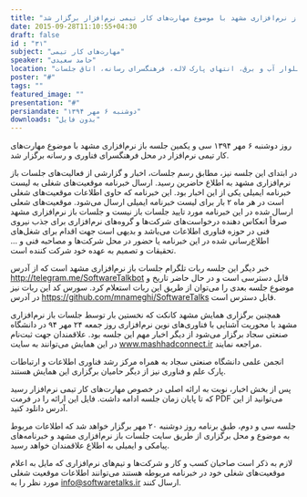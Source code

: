 ```yaml
---
title: "سی و یکمین جلسه باز نرم‌افزاری مشهد با موضوع مهارت‌های کار تیمی نرم‌افزار برگزار شد"
date: 2015-09-28T11:10:55+04:30
draft: false
id : "۳۱"
subject: "مهارت‌های کار تیمی"
speaker: "حامد سعیدی"
location: "بلوار آب و برق، انتهای پارک لاله، فرهنگسرای رسانه، اتاق جلسات"
poster: "#"
tags: ""
featured_image: ""
presentation: "#"
persiandate: "دوشنبه ۶ مهر ۱۳۹۴"
downloads: "بدون فایل"
---
```


روز دوشنبه ۶ مهر ۱۳۹۴ سی و یکمین جلسه باز نرم‌افزاری مشهد با موضوع مهارت‌های کار تیمی نرم‌افزار در محل فرهنگسرای فناوری و رسانه برگزار شد.

در ابتدای این جلسه نیز، مطابق رسم جلسات، اخبار و گزارشی از فعالیت‌های جلسات باز نرم‌افزاری مشهد به اطلاع حاضرین رسید. ارسال خبرنامه موقعیت‌های شغلی به لیست خبرنامه ایمیلی یکی از این اخبار بود. این خبرنامه که حاوی اطلاعات موقعیت‌‌های شغلی است در هر ماه ۲ بار برای لیست خبرنامه ایمیلی ارسال می‌شود. موقعیت‌های شعلی ارسال شده در این خبرنامه مورد تایید جلسات باز نیست و جلسات باز نرم‌افزاری مشهد صرفاً انعکاس دهنده درخواست‌های شرکت‌ها و گروه‌های نرم‌افزاری برای جذب نیروی فنی در حوزه فناوری اطلاعات می‌باشد و بدیهی است جهت اقدام برای شغل‌های اطلاع‌رسانی شده در این خبرنامه یا حضور در محل شرکت‌ها و مصاحبه فنی و ... تحقیقات و تصمیم به عهده خود شرکت کننده است.

خبر دیگر این جلسه ربات تلگرام جلسات باز نرم‌افزاری مشهد است که از آدرس http://telegram.me/SoftwareTalkbot قابل دسترسی است و در حال حاضر تاریخ و موضوع جلسه بعدی را می‌توان از طریق این ربات استعلام کرد. سورس کد این ربات نیز در آدرس https://github.com/mnameghi/SoftwareTalks قابل دسترس است. 

همچنین برگزاری همایش مشهد کانکت که نخستین بار توسط جلسات باز نرم‌افزاری مشهد با محوریت آشنایی با فناوری‌های نوین نرم‌افزاری روز جمعه ۲۴ مهر ۹۴ در دانشگاه صنعتی سجاد برگزار می‌شود از دیگر اخبار مهم این جلسه بود. علاقمندان جهت ثبت‌نام در این همایش می‌توانند به سایت www.mashhadconnect.ir مراجعه نمایند.


انجمن علمی دانشگاه صنعتی سجاد به همراه مرکز رشد فناوری اطلاعات و ارتباطات پارک علم و فناوری نیز از دیگر حامیان برگزاری این همایش هستند.



پس از بخش اخبار، نوبت به ارائه اصلی در خصوص مهارت‌های کار تیمی نرم‌افزار رسید که تا پایان زمان جلسه ادامه داشت. فایل این ارائه را در فرمت PDF می‌توانید از این آدرس دانلود کنید.

 جلسه سی و دوم، طبق برنامه روز دوشنبه ۲۰ مهر برگزار خواهد شد که اطلاعات مربوط به موضوع و محل برگزاری از طریق سایت جلسات باز نرم‌افزاری مشهد و خبرنامه‌های پیامکی و ایمیلی به اطلاع علاقمندان خواهد رسید. 

لازم به ذکر است صاحبان کسب و کار و شرکت‌ها و تیم‌های نرم‌افزاری که مایل به اعلام موقعیت‌های شغلی خود در خبرنامه مربوطه هستند می‌توانند اطلاعات موقعیت شغلی مورد نظر را به info@softwaretalks.ir ارسال کنند. 